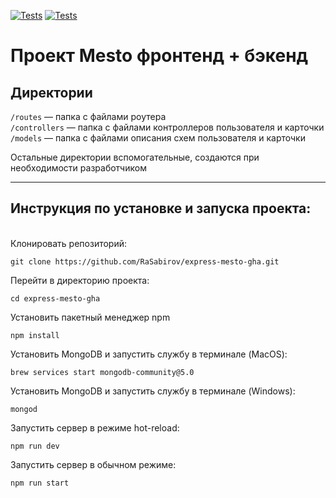 [![Tests](https://github.com/RaSabirov/express-mesto-gha/actions/workflows/tests-13-sprint.yml/badge.svg)](https://github.com/RaSabirov/express-mesto-gha/actions/workflows/tests-13-sprint.yml) [![Tests](https://github.com/RaSabirov/express-mesto-gha/actions/workflows/tests-14-sprint.yml/badge.svg)](https://github.com/RaSabirov/express-mesto-gha/actions/workflows/tests-14-sprint.yml)

# Проект Mesto фронтенд + бэкенд


## Директории

`/routes` — папка с файлами роутера  
`/controllers` — папка с файлами контроллеров пользователя и карточки  
`/models` — папка с файлами описания схем пользователя и карточки

Остальные директории вспомогательные, создаются при необходимости разработчиком

---

## Инструкция по установке и запуска проекта:
</br>
Клонировать репозиторий:

```no-highlight
git clone https://github.com/RaSabirov/express-mesto-gha.git
```

Перейти в директорию проекта:

```no-highlight
cd express-mesto-gha
```

Установить пакетный менеджер npm

```no-highlight
npm install
```

Установить MongoDB и запустить службу в терминале (MacOS):

```no-highlight
brew services start mongodb-community@5.0
```
Установить MongoDB и запустить службу в терминале (Windows):
```no-highlight
mongod
```

Запустить сервер в режиме hot-reload:

```no-highlight
npm run dev
```

Запустить сервер в обычном режиме:

```no-highlight
npm run start
```


